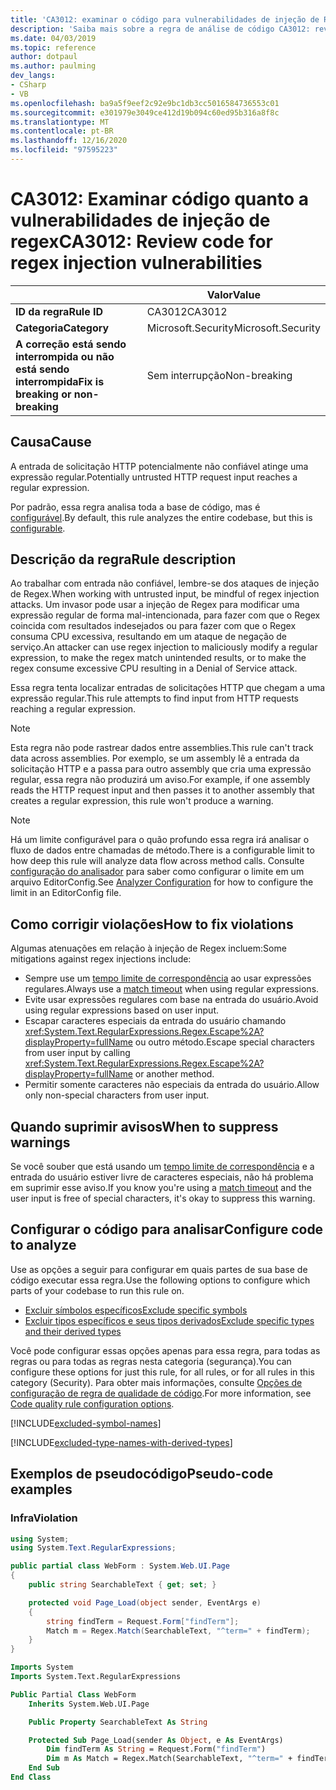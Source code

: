 ```yaml
---
title: 'CA3012: examinar o código para vulnerabilidades de injeção de Regex (análise de código)'
description: 'Saiba mais sobre a regra de análise de código CA3012: revise o código para vulnerabilidades de injeção de Regex'
ms.date: 04/03/2019
ms.topic: reference
author: dotpaul
ms.author: paulming
dev_langs:
- CSharp
- VB
ms.openlocfilehash: ba9a5f9eef2c92e9bc1db3cc5016584736553c01
ms.sourcegitcommit: e301979e3049ce412d19b094c60ed95b316a8f8c
ms.translationtype: MT
ms.contentlocale: pt-BR
ms.lasthandoff: 12/16/2020
ms.locfileid: "97595223"
---
```

# <a name="ca3012-review-code-for-regex-injection-vulnerabilities"></a><span data-ttu-id="b9e9c-103">CA3012: Examinar código quanto a vulnerabilidades de injeção de regex</span><span class="sxs-lookup"><span data-stu-id="b9e9c-103">CA3012: Review code for regex injection vulnerabilities</span></span>

| | <span data-ttu-id="b9e9c-104">Valor</span><span class="sxs-lookup"><span data-stu-id="b9e9c-104">Value</span></span> |
|-|-|
| <span data-ttu-id="b9e9c-105">**ID da regra**</span><span class="sxs-lookup"><span data-stu-id="b9e9c-105">**Rule ID**</span></span> |<span data-ttu-id="b9e9c-106">CA3012</span><span class="sxs-lookup"><span data-stu-id="b9e9c-106">CA3012</span></span>|
| <span data-ttu-id="b9e9c-107">**Categoria**</span><span class="sxs-lookup"><span data-stu-id="b9e9c-107">**Category**</span></span> |<span data-ttu-id="b9e9c-108">Microsoft.Security</span><span class="sxs-lookup"><span data-stu-id="b9e9c-108">Microsoft.Security</span></span>|
| <span data-ttu-id="b9e9c-109">**A correção está sendo interrompida ou não está sendo interrompida**</span><span class="sxs-lookup"><span data-stu-id="b9e9c-109">**Fix is breaking or non-breaking**</span></span> |<span data-ttu-id="b9e9c-110">Sem interrupção</span><span class="sxs-lookup"><span data-stu-id="b9e9c-110">Non-breaking</span></span>|

## <a name="cause"></a><span data-ttu-id="b9e9c-111">Causa</span><span class="sxs-lookup"><span data-stu-id="b9e9c-111">Cause</span></span>

<span data-ttu-id="b9e9c-112">A entrada de solicitação HTTP potencialmente não confiável atinge uma expressão regular.</span><span class="sxs-lookup"><span data-stu-id="b9e9c-112">Potentially untrusted HTTP request input reaches a regular expression.</span></span>

<span data-ttu-id="b9e9c-113">Por padrão, essa regra analisa toda a base de código, mas é [configurável](#configure-code-to-analyze).</span><span class="sxs-lookup"><span data-stu-id="b9e9c-113">By default, this rule analyzes the entire codebase, but this is [configurable](#configure-code-to-analyze).</span></span>

## <a name="rule-description"></a><span data-ttu-id="b9e9c-114">Descrição da regra</span><span class="sxs-lookup"><span data-stu-id="b9e9c-114">Rule description</span></span>

<span data-ttu-id="b9e9c-115">Ao trabalhar com entrada não confiável, lembre-se dos ataques de injeção de Regex.</span><span class="sxs-lookup"><span data-stu-id="b9e9c-115">When working with untrusted input, be mindful of regex injection attacks.</span></span> <span data-ttu-id="b9e9c-116">Um invasor pode usar a injeção de Regex para modificar uma expressão regular de forma mal-intencionada, para fazer com que o Regex coincida com resultados indesejados ou para fazer com que o Regex consuma CPU excessiva, resultando em um ataque de negação de serviço.</span><span class="sxs-lookup"><span data-stu-id="b9e9c-116">An attacker can use regex injection to maliciously modify a regular expression, to make the regex match unintended results, or to make the regex consume excessive CPU resulting in a Denial of Service attack.</span></span>

<span data-ttu-id="b9e9c-117">Essa regra tenta localizar entradas de solicitações HTTP que chegam a uma expressão regular.</span><span class="sxs-lookup"><span data-stu-id="b9e9c-117">This rule attempts to find input from HTTP requests reaching a regular expression.</span></span>

> [!NOTE]
> <span data-ttu-id="b9e9c-118">Esta regra não pode rastrear dados entre assemblies.</span><span class="sxs-lookup"><span data-stu-id="b9e9c-118">This rule can't track data across assemblies.</span></span> <span data-ttu-id="b9e9c-119">Por exemplo, se um assembly lê a entrada da solicitação HTTP e a passa para outro assembly que cria uma expressão regular, essa regra não produzirá um aviso.</span><span class="sxs-lookup"><span data-stu-id="b9e9c-119">For example, if one assembly reads the HTTP request input and then passes it to another assembly that creates a regular expression, this rule won't produce a warning.</span></span>

> [!NOTE]
> <span data-ttu-id="b9e9c-120">Há um limite configurável para o quão profundo essa regra irá analisar o fluxo de dados entre chamadas de método.</span><span class="sxs-lookup"><span data-stu-id="b9e9c-120">There is a configurable limit to how deep this rule will analyze data flow across method calls.</span></span> <span data-ttu-id="b9e9c-121">Consulte [configuração do analisador](https://github.com/dotnet/roslyn-analyzers/blob/master/docs/Analyzer%20Configuration.md#dataflow-analysis) para saber como configurar o limite em um arquivo EditorConfig.</span><span class="sxs-lookup"><span data-stu-id="b9e9c-121">See [Analyzer Configuration](https://github.com/dotnet/roslyn-analyzers/blob/master/docs/Analyzer%20Configuration.md#dataflow-analysis) for how to configure the limit in an EditorConfig file.</span></span>

## <a name="how-to-fix-violations"></a><span data-ttu-id="b9e9c-122">Como corrigir violações</span><span class="sxs-lookup"><span data-stu-id="b9e9c-122">How to fix violations</span></span>

<span data-ttu-id="b9e9c-123">Algumas atenuações em relação à injeção de Regex incluem:</span><span class="sxs-lookup"><span data-stu-id="b9e9c-123">Some mitigations against regex injections include:</span></span>

- <span data-ttu-id="b9e9c-124">Sempre use um [tempo limite de correspondência](../../../standard/base-types/best-practices.md#use-time-out-values) ao usar expressões regulares.</span><span class="sxs-lookup"><span data-stu-id="b9e9c-124">Always use a [match timeout](../../../standard/base-types/best-practices.md#use-time-out-values) when using regular expressions.</span></span>
- <span data-ttu-id="b9e9c-125">Evite usar expressões regulares com base na entrada do usuário.</span><span class="sxs-lookup"><span data-stu-id="b9e9c-125">Avoid using regular expressions based on user input.</span></span>
- <span data-ttu-id="b9e9c-126">Escapar caracteres especiais da entrada do usuário chamando <xref:System.Text.RegularExpressions.Regex.Escape%2A?displayProperty=fullName> ou outro método.</span><span class="sxs-lookup"><span data-stu-id="b9e9c-126">Escape special characters from user input by calling <xref:System.Text.RegularExpressions.Regex.Escape%2A?displayProperty=fullName> or another method.</span></span>
- <span data-ttu-id="b9e9c-127">Permitir somente caracteres não especiais da entrada do usuário.</span><span class="sxs-lookup"><span data-stu-id="b9e9c-127">Allow only non-special characters from user input.</span></span>

## <a name="when-to-suppress-warnings"></a><span data-ttu-id="b9e9c-128">Quando suprimir avisos</span><span class="sxs-lookup"><span data-stu-id="b9e9c-128">When to suppress warnings</span></span>

<span data-ttu-id="b9e9c-129">Se você souber que está usando um [tempo limite de correspondência](../../../standard/base-types/best-practices.md#use-time-out-values) e a entrada do usuário estiver livre de caracteres especiais, não há problema em suprimir esse aviso.</span><span class="sxs-lookup"><span data-stu-id="b9e9c-129">If you know you're using a [match timeout](../../../standard/base-types/best-practices.md#use-time-out-values) and the user input is free of special characters, it's okay to suppress this warning.</span></span>

## <a name="configure-code-to-analyze"></a><span data-ttu-id="b9e9c-130">Configurar o código para analisar</span><span class="sxs-lookup"><span data-stu-id="b9e9c-130">Configure code to analyze</span></span>

<span data-ttu-id="b9e9c-131">Use as opções a seguir para configurar em quais partes de sua base de código executar essa regra.</span><span class="sxs-lookup"><span data-stu-id="b9e9c-131">Use the following options to configure which parts of your codebase to run this rule on.</span></span>

- [<span data-ttu-id="b9e9c-132">Excluir símbolos específicos</span><span class="sxs-lookup"><span data-stu-id="b9e9c-132">Exclude specific symbols</span></span>](#exclude-specific-symbols)
- [<span data-ttu-id="b9e9c-133">Excluir tipos específicos e seus tipos derivados</span><span class="sxs-lookup"><span data-stu-id="b9e9c-133">Exclude specific types and their derived types</span></span>](#exclude-specific-types-and-their-derived-types)

<span data-ttu-id="b9e9c-134">Você pode configurar essas opções apenas para essa regra, para todas as regras ou para todas as regras nesta categoria (segurança).</span><span class="sxs-lookup"><span data-stu-id="b9e9c-134">You can configure these options for just this rule, for all rules, or for all rules in this category (Security).</span></span> <span data-ttu-id="b9e9c-135">Para obter mais informações, consulte [Opções de configuração de regra de qualidade de código](../code-quality-rule-options.md).</span><span class="sxs-lookup"><span data-stu-id="b9e9c-135">For more information, see [Code quality rule configuration options](../code-quality-rule-options.md).</span></span>

[!INCLUDE[excluded-symbol-names](~/includes/code-analysis/excluded-symbol-names.md)]

[!INCLUDE[excluded-type-names-with-derived-types](~/includes/code-analysis/excluded-type-names-with-derived-types.md)]

## <a name="pseudo-code-examples"></a><span data-ttu-id="b9e9c-136">Exemplos de pseudocódigo</span><span class="sxs-lookup"><span data-stu-id="b9e9c-136">Pseudo-code examples</span></span>

### <a name="violation"></a><span data-ttu-id="b9e9c-137">Infra</span><span class="sxs-lookup"><span data-stu-id="b9e9c-137">Violation</span></span>

```csharp
using System;
using System.Text.RegularExpressions;

public partial class WebForm : System.Web.UI.Page
{
    public string SearchableText { get; set; }

    protected void Page_Load(object sender, EventArgs e)
    {
        string findTerm = Request.Form["findTerm"];
        Match m = Regex.Match(SearchableText, "^term=" + findTerm);
    }
}
```

```vb
Imports System
Imports System.Text.RegularExpressions

Public Partial Class WebForm
    Inherits System.Web.UI.Page

    Public Property SearchableText As String

    Protected Sub Page_Load(sender As Object, e As EventArgs)
        Dim findTerm As String = Request.Form("findTerm")
        Dim m As Match = Regex.Match(SearchableText, "^term=" + findTerm)
    End Sub
End Class
```
